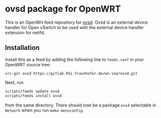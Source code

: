 # ovsd package for OpenWRT

This is an OpenWrt feed repository for [ovsd](https://gitlab.inet.tu-berlin.de/SDWN/ovsd).
Ovsd is an external device handler for Open vSwitch to be used with the external device handler extension for netifd.


## Installation

Install this as a feed by adding the following line to `feeds.conf` in your OpenWRT source tree:
```
src-git ovsd https://gitlab.hhi.fraunhofer.de/wn-ina/ovsd.git
```
Next, run
```bash
scripts/feeds update ovsd
scripts/feeds install ovsd
```
from the same directory. There should now be a package `ovsd` selectable in `Network` when you run
`make menuconfig`.
